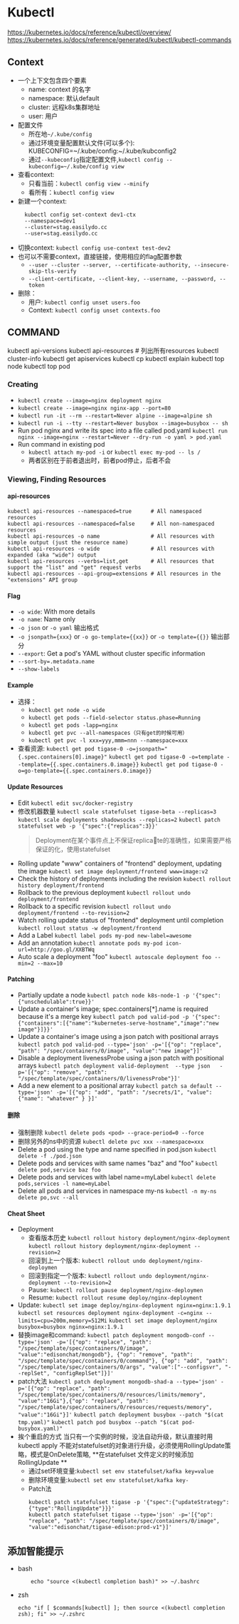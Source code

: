 # Kubectl
https://kubernetes.io/docs/reference/kubectl/overview/
https://kubernetes.io/docs/reference/generated/kubectl/kubectl-commands
## Context
- 一个上下文包含四个要素
    - name: context 的名字
    - namespace: 默认default 
    - cluster: 远程k8s集群地址
    - user: 用户
- 配置文件
  - 所在地`~/.kube/config`
  - 通过环境变量配置默认文件(可以多个): KUBECONFIG=~/.kube/config:~/.kube/kubconfig2 
  - 通过`--kubeconfig`指定配置文件,`kubectl config --kubeconfig=~/.kube/config view`
- 查看context: 
  - 只看当前：`kubectl config view --minify`
  - 看所有：`kubectl config view`
- 新建一个context: 
  ```
    kubectl config set-context dev1-ctx 
    --namespace=dev1 
    --cluster=stag.easilydo.cc 
    --user=stag.easilydo.cc
  ```
- 切换context: `kubectl config use-context test-dev2`
- 也可以不需要context，直接链接，使用相应的flag配置参数
  - `--user --cluster --server, --certificate-authority, --insecure-skip-tls-verify`
  - `--client-certificate, --client-key, --username, --password, --token`
- 删除：
  - 用户: `kubectl config unset users.foo `
  - Context: `kubectl config unset contexts.foo`
## COMMAND
kubectl api-versions
kubectl api-resources # 列出所有resources
kubectl cluster-info
kubectl get apiservices
kubectl cp
kubectl explain
kubectl top node
kubectl top pod
### Creating
- `kubectl create --image=nginx deployment nginx`
- `kubectl create --image=nginx nginx-app --port=80`
- `kubectl run -it --rm --restart=Never alpine --image=alpine sh`
- `kubectl run -i --tty --restart=Never busybox --image=busybox -- sh`
- Run pod nginx and write its spec into a file called pod.yaml
  `kubectl run nginx --image=nginx --restart=Never --dry-run -o yaml > pod.yaml`
- Run command in existing pod 
    - `kubectl attach my-pod -i` or `kubectl exec my-pod -- ls /`
    - 两者区别在于前者退出时，前者pod停止，后者不会
### Viewing, Finding Resources
#### api-resources
```
kubectl api-resources --namespaced=true      # All namespaced resources
kubectl api-resources --namespaced=false     # All non-namespaced resources
kubectl api-resources -o name                # All resources with simple output (just the resource name)
kubectl api-resources -o wide                # All resources with expanded (aka "wide") output
kubectl api-resources --verbs=list,get       # All resources that support the "list" and "get" request verbs
kubectl api-resources --api-group=extensions # All resources in the "extensions" API group
```
#### Flag
- `-o wide`: With more details
- `-o name`: Name only
- `-o json` or `-o yaml` 输出格式
- `-o jsonpath={xxx}` or `-o go-template={{xx}}` or `-o template={{}}` 输出部分
- `--export`: Get a pod's YAML without cluster specific information
- `--sort-by=.metadata.name`
- `--show-labels`
#### Example
- 选择：
  - `kubectl get node -o wide`
  - `kubectl get pods --field-selector status.phase=Running`
  - `kubectl get pods -lapp=nginx`
  - `kubectl get pvc --all-namespaces（只有get的时候可用）`
  - `kubectl get pvc -l xxx=yyy,mmm=nnn --namespace=xxx`
- 查看资源:
    `kubectl get pod tigase-0 -o=jsonpath="{.spec.containers[0].image}"`
    `kubectl get pod tigase-0 -o=template --template={{.spec.containers.0.image}}`
    `kubectl get pod tigase-0 -o=go-template={{.spec.containers.0.image}}`
#### Update Resources
- Edit
    `kubectl edit svc/docker-registry`
- 修改机器数量
    `kubectl scale statefulset tigase-beta --replicas=3`
    `kubectl scale deployments shadowsocks --replicas=2`
    `kubectl patch statefulset web -p '{"spec":{"replicas":3}}'`
    > Deployment在某个事件点上不保证replicate的准确性，如果需要严格保证的化，使用statefulset
- Rolling update "www" containers of "frontend" deployment, updating the image
    `kubectl set image deployment/frontend www=image:v2`
- Check the history of deployments including the revision 
    `kubectl rollout history deployment/frontend`
- Rollback to the previous deployment
    `kubectl rollout undo deployment/frontend`
- Rollback to a specific revision
    `kubectl rollout undo deployment/frontend --to-revision=2`
- Watch rolling update status of "frontend" deployment until completion
    `kubectl rollout status -w deployment/frontend`
- Add a Label
    `kubectl label pods my-pod new-label=awesome`
- Add an annotation
    `kubectl annotate pods my-pod icon-url=http://goo.gl/XXBTWq`
-  Auto scale a deployment "foo"
    `kubectl autoscale deployment foo --min=2 --max=10`
#### Patching
- Partially update a node
    `kubectl patch node k8s-node-1 -p '{"spec":{"unschedulable":true}}'`
- Update a container's image; spec.containers[*].name is required because it's a merge key
    `kubectl patch pod valid-pod -p '{"spec":{"containers":[{"name":"kubernetes-serve-hostname","image":"new image"}]}}'`
- Update a container's image using a json patch with positional arrays
    `kubectl patch pod valid-pod --type='json' -p='[{"op": "replace", "path": "/spec/containers/0/image", "value":"new image"}]'`
- Disable a deployment livenessProbe using a json patch with positional arrays
    `kubectl patch deployment valid-deployment  --type json   -p='[{"op": "remove", "path": "/spec/template/spec/containers/0/livenessProbe"}]'`
- Add a new element to a positional array
    `kubectl patch sa default --type='json' -p='[{"op": "add", "path": "/secrets/1", "value": {"name": "whatever" } }]'`
#### 删除
- 强制删除
    `kubectl delete pods <pod> --grace-period=0 --force`
- 删除另外的ns中的资源
    `kubectl delete pvc xxx --namespace=xxx`
- Delete a pod using the type and name specified in pod.json
    `kubectl delete -f ./pod.json`
- Delete pods and services with same names "baz" and "foo"
    `kubectl delete pod,service baz foo`
- Delete pods and services with label name=myLabel
    `kubectl delete pods,services -l name=myLabel`
- Delete all pods and services in namespace my-ns
    `kubectl -n my-ns delete po,svc --all`
#### Cheat Sheet
- Deployment
  - 查看版本历史
      `kubectl rollout history deployment/nginx-deployment`
      `kubectl rollout history deployment/nginx-deployment --revision=2`
  - 回滚到上一个版本: 
      `kubectl rollout undo deployment/nginx-deploymen`
  - 回滚到指定一个版本: 
      `kubectl rollout undo deployment/nginx-deployment --to-revision=2`
  - Pause: 
      `kubectl rollout pause deployment/nginx-deploymen`
  - Resume: 
      `kubectl rollout resume deploy/nginx-deployment`
- Update:
    `kubectl set image deploy/nginx-deployment nginx=nginx:1.9.1`
    `kubectl set resources deployment nginx-deployment -c=nginx --limits=cpu=200m,memory=512Mi`
    `kubectl set image deployment/nginx busybox=busybox nginx=nginx:1.9.1`
- 替换image和command: `kubectl patch deployment mongodb-conf --type='json' -p='[{"op": "replace", "path": "/spec/template/spec/containers/0/image", "value":"edisonchat/mongodb"}, {"op": "remove", "path": "/spec/template/spec/containers/0/command"}, {"op": "add", "path": "/spec/template/spec/containers/0/args", "value":["--configsvr", "--replSet", "configReplSet"]}]'`
- patch大法
    `kubectl patch deployment mongodb-shad-a --type='json' -p='[{"op": "replace", "path": "/spec/template/spec/containers/0/resources/limits/memory", "value":"16Gi"},{"op": "replace", "path": "/spec/template/spec/containers/0/resources/requests/memory", "value":"16Gi"}]'`
    `kubectl patch deployment busybox --patch "$(cat tmp.yaml)"`
    `kubectl patch pod busybox --patch "$(cat pod-busybox.yaml)"`
- 挨个重启的方式
    当只有一个实例的时候，没法自动升级，默认直接时用kubectl apply 不能对statefulset的对象进行升级，必须使用RollingUpdate策略，模式是OnDelete策略, **在statefulset 文件定义的时候添加 RollingUpdate **
    - 通过set环境变量:`kubectl set env statefulset/kafka key=value`
    - 删除环境变量:`kubectl set env statefulset/kafka key-`
    - Patch法
        ```
        kubectl patch statefulset tigase -p '{"spec":{"updateStrategy":{"type":"RollingUpdate"}}}'
        kubectl patch statefulset tigase --type='json' -p='[{"op": "replace", "path": "/spec/template/spec/containers/0/image", "value":"edisonchat/tigase-edison:prod-v1"}]'
        ```
## 添加智能提示
- bash
    ```
        echo "source <(kubectl completion bash)" >> ~/.bashrc 
    ```
- zsh
    ```
    echo "if [ $commands[kubectl] ]; then source <(kubectl completion zsh); fi" >> ~/.zshrc
    ```
